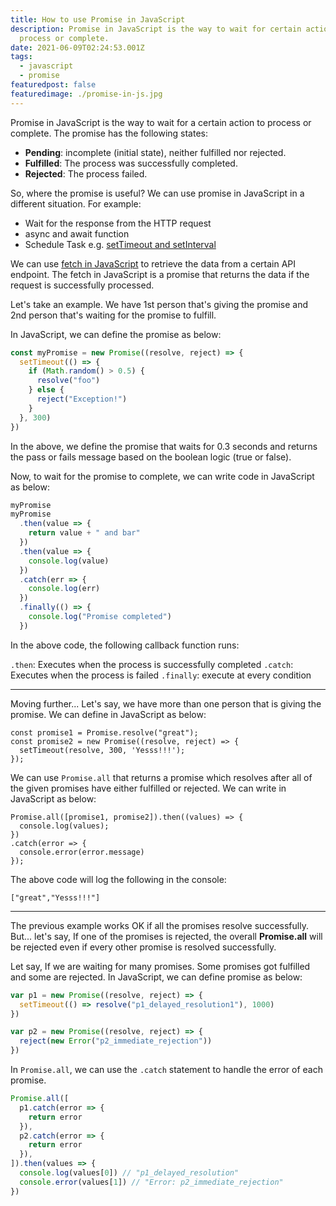 ```yaml
---
title: How to use Promise in JavaScript
description: Promise in JavaScript is the way to wait for certain action to
  process or complete.
date: 2021-06-09T02:24:53.001Z
tags:
  - javascript
  - promise
featuredpost: false
featuredimage: ./promise-in-js.jpg
---
```


Promise in JavaScript is the way to wait for a certain action to process or complete. The promise has the following states:

- **Pending**: incomplete (initial state), neither fulfilled nor rejected.
- **Fulfilled**: The process was successfully completed.
- **Rejected**: The process failed.

So, where the promise is useful? We can use promise in JavaScript in a different situation. For example:

- Wait for the response from the HTTP request
- async and await function
- Schedule Task e.g. [setTimeout and setInterval](https://taimoorsattar.dev/blogs/settimeout-and-setinterval-using-javascript)

We can use [fetch in JavaScript](https://taimoorsattar.dev/blogs/request-data-using-javascript-fetch-api) to retrieve the data from a certain API endpoint. The fetch in JavaScript is a promise that returns the data if the request is successfully processed.

Let's take an example. We have 1st person that's giving the promise and 2nd person that's waiting for the promise to fulfill.

In JavaScript, we can define the promise as below:

```javascript
const myPromise = new Promise((resolve, reject) => {
  setTimeout(() => {
    if (Math.random() > 0.5) {
      resolve("foo")
    } else {
      reject("Exception!")
    }
  }, 300)
})
```

In the above, we define the promise that waits for 0.3 seconds and returns the pass or fails message based on the boolean logic (true or false).

Now, to wait for the promise to complete, we can write code in JavaScript as below:

```javascript
myPromise
myPromise
  .then(value => {
    return value + " and bar"
  })
  .then(value => {
    console.log(value)
  })
  .catch(err => {
    console.log(err)
  })
  .finally(() => {
    console.log("Promise completed")
  })
```

In the above code, the following callback function runs:

`.then`: Executes when the process is successfully completed
`.catch`: Executes when the process is failed
`.finally`: execute at every condition

---

Moving further... Let's say, we have more than one person that is giving the promise. We can define in JavaScript as below:

```
const promise1 = Promise.resolve("great");
const promise2 = new Promise((resolve, reject) => {
  setTimeout(resolve, 300, 'Yesss!!!');
});
```

We can use `Promise.all` that returns a promise which resolves after all of the given promises have either fulfilled or rejected. We can write in JavaScript as below:

```
Promise.all([promise1, promise2]).then((values) => {
  console.log(values);
})
.catch(error => {
  console.error(error.message)
});
```

The above code will log the following in the console:

```
["great","Yesss!!!"]
```

---

The previous example works OK if all the promises resolve successfully. But... let's say, If one of the promises is rejected, the overall **Promise.all** will be rejected even if every other promise is resolved successfully.

Let say, If we are waiting for many promises. Some promises got fulfilled and some are rejected. In JavaScript, we can define promise as below:

```javascript
var p1 = new Promise((resolve, reject) => {
  setTimeout(() => resolve("p1_delayed_resolution1"), 1000)
})

var p2 = new Promise((resolve, reject) => {
  reject(new Error("p2_immediate_rejection"))
})
```

In `Promise.all`, we can use the `.catch` statement to handle the error of each promise.

```javascript
Promise.all([
  p1.catch(error => {
    return error
  }),
  p2.catch(error => {
    return error
  }),
]).then(values => {
  console.log(values[0]) // "p1_delayed_resolution"
  console.error(values[1]) // "Error: p2_immediate_rejection"
})
```
